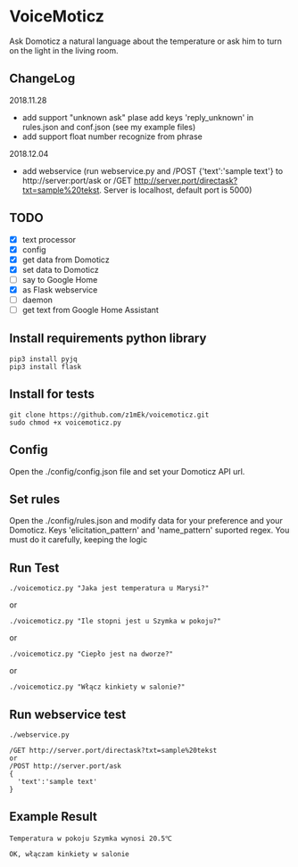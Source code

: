 # VoiceMoticz

Ask Domoticz a natural language about the temperature or ask him to turn on the light in the living room.

## ChangeLog
2018.11.28
+ add support "unknown ask" plase add keys 'reply_unknown' in rules.json and conf.json (see my example files)
+ add support float number recognize from phrase

2018.12.04
+ add webservice (run webservice.py and /POST {'text':'sample text'} to http://server:port/ask or /GET http://server.port/directask?txt=sample%20tekst. Server is localhost, default port is 5000)

## TODO
- [x] text processor
- [x] config
- [x] get data from Domoticz
- [x] set data to Domoticz
- [ ] say to Google Home
- [x] as Flask webservice
- [ ] daemon
- [ ] get text from Google Home Assistant

## Install requirements python library
```
pip3 install pyjq
pip3 install flask
```
## Install for tests
```
git clone https://github.com/z1mEk/voicemoticz.git
sudo chmod +x voicemoticz.py
```
## Config
Open the ./config/config.json file and set your Domoticz API url. 

## Set rules
Open the ./config/rules.json and modify data for your preference and your Domoticz.
Keys 'elicitation_pattern' and 'name_pattern' suported regex.
You must do it carefully, keeping the logic

## Run Test
```
./voicemoticz.py "Jaka jest temperatura u Marysi?"
```
or 
```
./voicemoticz.py "Ile stopni jest u Szymka w pokoju?"
```
or
```
./voicemoticz.py "Ciepło jest na dworze?"
```
or
```
./voicemoticz.py "Włącz kinkiety w salonie?"
```

## Run webservice test
```
./webservice.py
```
```
/GET http://server.port/directask?txt=sample%20tekst
or
/POST http://server.port/ask
{
  'text':'sample text'
}
```
## Example Result
```
Temperatura w pokoju Szymka wynosi 20.5℃
```
```
OK, włączam kinkiety w salonie
```
